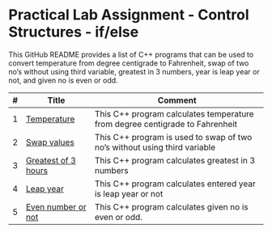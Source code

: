 # Practical Lab Assignment - Control Structures - if/else
This GitHub README provides a list of C++ programs that can be used to convert temperature from degree centigrade to Fahrenheit, swap of two no’s without using third variable, greatest in 3 numbers, year is leap year or not,
and given no is even or odd. 

|#| **Title** | **Comment** |
|---| ------------------------------------------------------------ | ------------------------------------------------------------ |
|1| [Temperature](https://github.com/nitishhsinghhh/Tips-and-Tricks-Programming-using-Cpp/blob/main/OOP/Lab2/Temperature.cpp) | This C++ program calculates temperature from degree centigrade to Fahrenheit |
|2| [Swap values](https://github.com/nitishhsinghhh/Tips-and-Tricks-Programming-using-Cpp/blob/main/OOP/Lab2/Swapping.cpp) | This C++ program is used to swap of two no’s without using third variable |
|3| [Greatest of 3 hours](https://github.com/nitishhsinghhh/Tips-and-Tricks-Programming-using-Cpp/blob/main/OOP/Lab2/Greatestnumber.cpp) | This C++ program calculates greatest in 3 numbers|
|4| [Leap year](https://github.com/nitishhsinghhh/Tips-and-Tricks-Programming-using-Cpp/blob/main/OOP/Lab2/LeapYear.cpp) | This C++ program calculates entered year is leap year or not |
|5| [Even number or not](https://github.com/nitishhsinghhh/Tips-and-Tricks-Programming-using-Cpp/blob/main/OOP/Lab2/OddEven.cpp) | This C++ program calculates given no is even or odd. |
